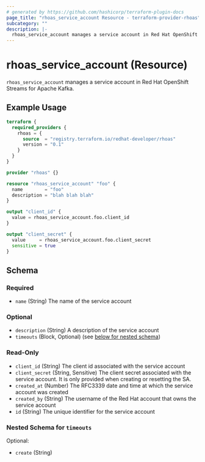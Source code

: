 ```yaml
---
# generated by https://github.com/hashicorp/terraform-plugin-docs
page_title: "rhoas_service_account Resource - terraform-provider-rhoas"
subcategory: ""
description: |-
  rhoas_service_account manages a service account in Red Hat OpenShift Streams for Apache Kafka.
---
```


# rhoas_service_account (Resource)

`rhoas_service_account` manages a service account in Red Hat OpenShift Streams for Apache Kafka.

## Example Usage

```terraform
terraform {
  required_providers {
    rhoas = {
      source  = "registry.terraform.io/redhat-developer/rhoas"
      version = "0.1"
    }
  }
}

provider "rhoas" {}

resource "rhoas_service_account" "foo" {
  name        = "foo"
  description = "blah blah blah"
}

output "client_id" {
  value = rhoas_service_account.foo.client_id
}

output "client_secret" {
  value     = rhoas_service_account.foo.client_secret
  sensitive = true
}
```

<!-- schema generated by tfplugindocs -->
## Schema

### Required

- `name` (String) The name of the service account

### Optional

- `description` (String) A description of the service account
- `timeouts` (Block, Optional) (see [below for nested schema](#nestedblock--timeouts))

### Read-Only

- `client_id` (String) The client id associated with the service account
- `client_secret` (String, Sensitive) The client secret associated with the service account. It is only provided when creating or resetting the SA.
- `created_at` (Number) The RFC3339 date and time at which the service account was created
- `created_by` (String) The username of the Red Hat account that owns the service account
- `id` (String) The unique identifier for the service account

<a id="nestedblock--timeouts"></a>
### Nested Schema for `timeouts`

Optional:

- `create` (String)



